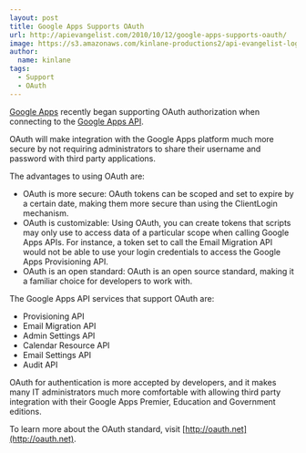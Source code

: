 ```yaml
---
layout: post
title: Google Apps Supports OAuth
url: http://apievangelist.com/2010/10/12/google-apps-supports-oauth/
image: https://s3.amazonaws.com/kinlane-productions2/api-evangelist-logos/api-evangelist-butterfly-vertical.png
author:
  name: kinlane
tags:
  - Support
  - OAuth
---
```

[Google Apps](http://www.google.com/a/) recently began supporting OAuth authorization when connecting to the [Google Apps API](http://code.google.com/googleapps).

OAuth will make integration with the Google Apps platform much more secure by not requiring administrators to share their username and password with third party applications.

The advantages to using OAuth are:

*   OAuth is more secure: OAuth tokens can be scoped and set to expire by a certain date, making them more secure than using the ClientLogin mechanism.
*   OAuth is customizable: Using OAuth, you can create tokens that scripts may only use to access data of a particular scope when calling Google Apps APIs. For instance, a token set to call the Email Migration API would not be able to use your login credentials to access the Google Apps Provisioning API.
*   OAuth is an open standard: OAuth is an open source standard, making it a familiar choice for developers to work with.

The Google Apps API services that support OAuth are:

*   Provisioning API
*   Email Migration API
*   Admin Settings API
*   Calendar Resource API
*   Email Settings API
*   Audit API

OAuth for authentication is more accepted by developers, and it makes many IT administrators much more comfortable with allowing third party integration with their Google Apps Premier, Education and Government editions.

To learn more about the OAuth standard, visit [http://oauth.net](http://oauth.net).
